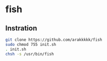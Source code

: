 # fish
## Instration
```sh
git clone https://github.com/arakkkkk/fish
sudo chmod 755 init.sh
. init.sh
chsh -s /usr/bin/fish
```
